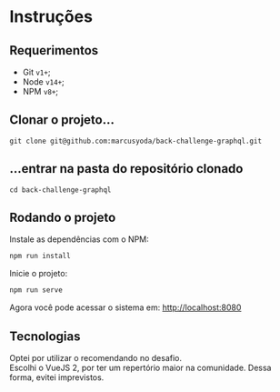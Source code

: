# Instruções  

## Requerimentos
* Git `v1+`;
* Node `v14+`;
* NPM `v8+`;

## Clonar o projeto...
`git clone git@github.com:marcusyoda/back-challenge-graphql.git`  

## ...entrar na pasta do repositório clonado
`cd back-challenge-graphql`

## Rodando o projeto
Instale as dependências com o NPM:
```bash
npm run install
```
Inicie o projeto:
```bash
npm run serve
```
Agora você pode acessar o sistema em: <http://localhost:8080>

## Tecnologias
Optei por utilizar o recomendando no desafio.  
Escolhi o VueJS 2, por ter um repertório maior na comunidade. Dessa forma, evitei imprevistos.  




